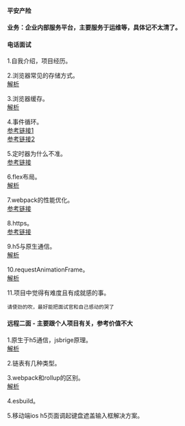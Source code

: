 #### 平安产险
#### 业务：企业内部服务平台，主要服务于运维等，具体记不太清了。
  
#### 电话面试
1.自我介绍，项目经历。  
  
2.浏览器常见的存储方式。  
[解析](https://github.com/Vitaminaq/interview-collection/issues/14)
  
3.浏览器缓存。   
[解析](https://github.com/Vitaminaq/interview-collection/issues/15)
  
4.事件循环。  
[参考链接1](https://github.com/Advanced-Frontend/Daily-Interview-Question/issues/7)  
[参考链接2](https://zhuanlan.zhihu.com/p/142742003)  
  
5.定时器为什么不准。  
[参考链接](https://www.cnblogs.com/songyao666/p/15812379.html)    
  
6.flex布局。  
[解析](https://github.com/Vitaminaq/interview-collection/issues/13)
  
7.webpack的性能优化。  
[参考链接](https://zhuanlan.zhihu.com/p/490076369)  
  
8.https。  
[参考链接](https://www.jianshu.com/p/14cd2c9d2cd2)  
  
9.h5与原生通信。  
[解析](https://github.com/Vitaminaq/interview-collection/issues/17)
  
10.requestAnimationFrame。  
[解析](https://github.com/Vitaminaq/interview-collection/issues/18)
  
11.项目中觉得有难度且有成就感的事。  
```
请使劲的吹，最好能把面试官和自己感动的哭了
```

#### 远程二面 - 主要跟个人项目有关，参考价值不大
1.原生于h5通信，jsbrige原理。  
[解析](https://github.com/Vitaminaq/interview-collection/issues/17)  
  
2.链表有几种类型。  
  
3.webpack和rollup的区别。  
[解析](https://github.com/Vitaminaq/interview-collection/issues/21)  
  
4.esbuild。  
  
5.移动端ios h5页面调起键盘遮盖输入框解决方案。  
  
  

